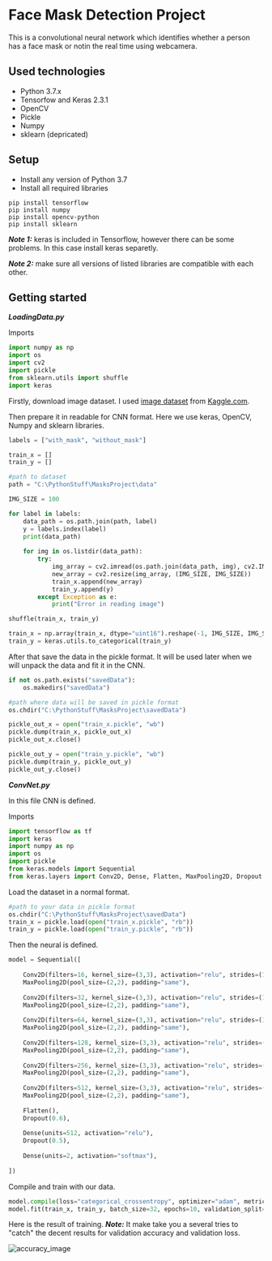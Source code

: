 # Face Mask Detection Project

This is a convolutional neural network which identifies whether a person has a face mask or notin the real time using webcamera.

## Used technologies

* Python 3.7.x 
* Tensorfow and Keras 2.3.1
* OpenCV
* Pickle
* Numpy
* sklearn (depricated)

## Setup

* Install any version of Python 3.7
* Install all required libraries

```
pip install tensorflow
pip install numpy
pip install opencv-python
pip install sklearn
```

***Note 1:*** keras is included in Tensorflow, however there can be some problems. In this case install keras separetly.

***Note 2:*** make sure all versions of listed libraries are compatible with each other.

## Getting started

***LoadingData.py***

Imports
```python
import numpy as np
import os
import cv2
import pickle
from sklearn.utils import shuffle
import keras
```

Firstly, download image dataset. I used [image dataset](https://www.kaggle.com/omkargurav/face-mask-dataset) from [Kaggle.com](https://www.kaggle.com/).

Then prepare it in readable for CNN format. Here we use keras, OpenCV, Numpy and sklearn libraries. 

```python
labels = ["with_mask", "without_mask"]

train_x = []
train_y = []

#path to dataset
path = "C:\PythonStuff\MasksProject\data"  

IMG_SIZE = 100

for label in labels:
    data_path = os.path.join(path, label)
    y = labels.index(label)
    print(data_path)
   
    for img in os.listdir(data_path):
        try:
            img_array = cv2.imread(os.path.join(data_path, img), cv2.IMREAD_GRAYSCALE)
            new_array = cv2.resize(img_array, (IMG_SIZE, IMG_SIZE))
            train_x.append(new_array)
            train_y.append(y)
        except Exception as e:
            print("Error in reading image")

shuffle(train_x, train_y)

train_x = np.array(train_x, dtype="uint16").reshape(-1, IMG_SIZE, IMG_SIZE, 1)
train_y = keras.utils.to_categorical(train_y)
```
 
After that save the data in the pickle format. It will be used later when we will unpack the data and fit it in the CNN.
```python
if not os.path.exists("savedData"):
    os.makedirs("savedData")

#path where data will be saved in pickle format
os.chdir("C:\PythonStuff\MasksProject\savedData")

pickle_out_x = open("train_x.pickle", "wb")
pickle.dump(train_x, pickle_out_x)    
pickle_out_x.close()

pickle_out_y = open("train_y.pickle", "wb")
pickle.dump(train_y, pickle_out_y)
pickle_out_y.close()  
```

***ConvNet.py***

In this file CNN is defined.

Imports

```python
import tensorflow as tf
import keras
import numpy as np
import os
import pickle
from keras.models import Sequential
from keras.layers import Conv2D, Dense, Flatten, MaxPooling2D, Dropout
```

Load the dataset in a normal format.

```python
#path to your data in pickle format
os.chdir("C:\PythonStuff\MasksProject\savedData")
train_x = pickle.load(open("train_x.pickle", "rb"))
train_y = pickle.load(open("train_y.pickle", "rb"))
```

Then the neural is defined.

```python
model = Sequential([
 
	Conv2D(filters=16, kernel_size=(3,3), activation="relu", strides=(1,1), padding="same", input_shape=train_x.shape[1:]), 
    MaxPooling2D(pool_size=(2,2), padding="same"),   
    
    Conv2D(filters=32, kernel_size=(3,3), activation="relu", strides=(1,1), padding="same"),
    MaxPooling2D(pool_size=(2,2), padding="same"),
    
    Conv2D(filters=64, kernel_size=(3,3), activation="relu", strides=(1,1), padding="same"),
    MaxPooling2D(pool_size=(2,2), padding="same"),
    
    Conv2D(filters=128, kernel_size=(3,3), activation="relu", strides=(1,1), padding="same", input_shape=train_x.shape[1:]), 
    MaxPooling2D(pool_size=(2,2), padding="same"),   
    
    Conv2D(filters=256, kernel_size=(3,3), activation="relu", strides=(1,1), padding="same"),
    MaxPooling2D(pool_size=(2,2), padding="same"),
    
    Conv2D(filters=512, kernel_size=(3,3), activation="relu", strides=(1,1), padding="same"),
    MaxPooling2D(pool_size=(2,2), padding="same"),
    
    Flatten(),
    Dropout(0.6),
    
    Dense(units=512, activation="relu"),
    Dropout(0.5),
    
    Dense(units=2, activation="softmax"),  
 
])
```

Compile and train with our data.

```python
model.compile(loss="categorical_crossentropy", optimizer="adam", metrics=["accuracy"])
model.fit(train_x, train_y, batch_size=32, epochs=10, validation_split=0.1)
```

Here is the result of training. 
***Note:*** It make take you a several tries to "catch" the decent results for validation accuracy and validation loss.

![accuracy_image](C:\Users\CuriousPan\Desktop\accuracy.png)


